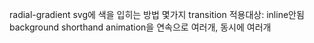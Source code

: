 radial-gradient
svg에 색을 입히는 방법 몇가지
transition 적용대상: inline안됨
background shorthand
animation을 연속으로 여러개, 동시에 여러개